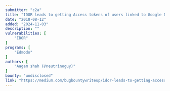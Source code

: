 ```yaml
---
submitter: "c2a"
title: "IDOR leads to getting Access tokens of users linked to Google Drive on Edmodo"
date: "2018-08-12"
added: "2024-11-03"
description: ""
vulnerabilities: [
    "IDOR"
]
programs: [
    "Edmodo"
]
authors: [
    "Aagam shah (@neutrinoguy)"
]
bounty: "undisclosed"
link: "https://medium.com/bugbountywriteup/idor-leads-to-getting-access-tokens-of-users-linked-to-google-drive-on-edmodo-3978017134bd"
---
```




